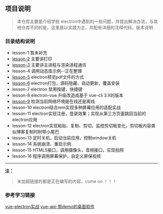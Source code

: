 ## 项目说明

>	本仓库主要是介绍学些 electron中遇到的一些问题，并提出解决办法，与其他仓库不同的是，这里是以实践为主，并配有详细的注释代码，版本说明

### 目录结构说明

- lesson-1 暂未补充
- [lesson-2](https://github.com/LuoRiWuSheng/electron-study/tree/master/lesson-2) 主要讲打印
- [lesson-3](https://github.com/LuoRiWuSheng/electron-study/tree/master/lesson-3) 主要讲主进程与渲染进程通讯
- lesson-4 调用动态库示例--正在整理 
- [lesson-5](https://github.com/LuoRiWuSheng/electron-study/tree/master/lesson-5) electron预览pdf文件的方式
- [lesson-6](https://github.com/LuoRiWuSheng/electron-study/tree/master/lesson-6) electron打包，源码隐藏、自动更新，覆盖安装
- lesson-7 electron 禁用按键，快捷键
- lesson-8 electron-vue 升级改造成基于 vue-cli 3.X的版本
- [lesson-9](https://github.com/LuoRiWuSheng/electron-study/tree/master/lesson-9) 检测当前网络环境是在线还是离线
- lesson-10 electron结合rem实现多种屏幕应用的适配实战
- lesson-11 electron实现注册，登录效果；实现从第三方页面跳回当前的electron应用
- lesson-12 electron实现粘贴、复制、剪切，监控剪切板变化，剪切板内容类似博客复制时附带小尾巴
- lesson-13 定时关机，启动当前应用，控制window关机
- lesson-14 系统崩溃、重启示例
- lesson-15 HTML5接口，调用摄像头，音频接口，实现拍照
- lesson-16 程序调用屏幕保护，自定义屏保视频

----

**注：**
>   未加超链接的都是正在编写的内容，come on ！！！

### 参考学习链接

[vue-electron实战](https://github.com/jkchao/vue-electron.git)
[vue-api-带demo的桌面软件]( https://github.com/demopark/electron-api-demos-Zh_CN.git)
